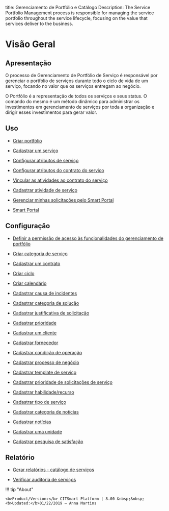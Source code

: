 title: Gerenciamento de Portfólio e Catálogo
Description: The Service Portfolio Management process is responsible for managing the service portfolio throughout the service lifecycle, focusing on the value that services deliver to the business.
# Visão Geral

Apresentação
----------------

O processo de Gerenciamento de Portfólio de Serviço é responsável por gerenciar o portfólio de serviços durante todo o ciclo de vida de um serviço, focando no valor que os serviços entregam ao negócio.

O Portfólio é a representação de todos os serviços e seus status. O comando do mesmo é um método dinâmico para administrar os investimentos em gerenciamento de serviços por toda a organização e dirigir esses investimentos para gerar valor.

Uso
-------

- [Criar portfólio](/pt-br/citsmart-platform-8/processes/portfolio-and-catalog/use/create-the-portfolio.html)

- [Cadastrar um serviço](/pt-br/citsmart-platform-8/processes/portfolio-and-catalog/use/register-a-service.html)

- [Configurar atributos de serviço](/pt-br/citsmart-platform-8/processes/portfolio-and-catalog/use/configure-services-attributes.html)

- [Configurar atributos do contrato do serviço](/pt-br/citsmart-platform-8/processes/portfolio-and-catalog/use/service-contract-attributes.html)

- [Vincular as atividades ao contrato do serviço](/pt-br/citsmart-platform-8/processes/portfolio-and-catalog/use/link-activity-to-service-contract.html)

- [Cadastrar atividade de serviço](/pt-br/citsmart-platform-8/processes/portfolio-and-catalog/use/register-service-activity.html)

- [Gerenciar minhas solicitações pelo Smart Portal](/pt-br/citsmart-platform-8/processes/portfolio-and-catalog/use/request-through-Smart-Portal.html)

- [Smart Portal](/pt-br/citsmart-platform-8/processes/portfolio-and-catalog/use/smart-portal.html)

Configuração
-----------------

- [Definir a permissão de acesso às funcionalidades do gerenciamento de portfólio](/pt-br/citsmart-platform-8/processes/portfolio-and-catalog/configuration/access-portfolio-management.html)

- [Criar categoria de serviço](/pt-br/citsmart-platform-8/processes/portfolio-and-catalog/configuration/create-service-category.html)

- [Cadastrar um contrato](/pt-br/citsmart-platform-8/processes/portfolio-and-catalog/configuration/register-contract.html)

- [Criar ciclo](/pt-br/citsmart-platform-8/platform-administration/time/create-cycle.html)

- [Criar calendário](/pt-br/citsmart-platform-8/platform-administration/time/create-calendar.html)

- [Cadastrar causa de incidentes](/pt-br/citsmart-platform-8/processes/portfolio-and-catalog/configuration/register-cause-incidents.html)

- [Cadastrar categoria de solução](/pt-br/citsmart-platform-8/processes/portfolio-and-catalog/configuration/register-solution-category.html)

- [Cadastrar justificativa de solicitação](/pt-br/citsmart-platform-8/processes/portfolio-and-catalog/configuration/register-request-justification.html)

- [Cadastrar prioridade](/pt-br/citsmart-platform-8/processes/portfolio-and-catalog/configuration/register-priority.html)

- [Cadastrar um cliente](/pt-br/citsmart-platform-8/processes/portfolio-and-catalog/configuration/register-client.html)

- [Cadastrar fornecedor](/pt-br/citsmart-platform-8/processes/portfolio-and-catalog/configuration/register-provider.html)

- [Cadastrar condição de operação](/pt-br/citsmart-platform-8/processes/portfolio-and-catalog/configuration/register-operating-condition.html)

- [Cadastrar processo de negócio](/pt-br/citsmart-platform-8/processes/portfolio-and-catalog/configuration/register-business-process.html)

- [Cadastrar template de serviço](/pt-br/citsmart-platform-8/processes/portfolio-and-catalog/configuration/register-service-template.html)

- [Cadastrar prioridade de solicitações de serviço](/pt-br/citsmart-platform-8/processes/portfolio-and-catalog/configuration/register-service-request-priority.html)

- [Cadastrar habilidade/recurso](/pt-br/citsmart-platform-8/processes/portfolio-and-catalog/configuration/register-skill-resource.html)

- [Cadastrar tipo de serviço](/pt-br/citsmart-platform-8/processes/portfolio-and-catalog/configuration/register-type-of-service.html)

- [Cadastrar categoria de notícias](/pt-br/citsmart-platform-8/processes/portfolio-and-catalog/configuration/register-news-category.html)

- [Cadastrar notícias](/pt-br/citsmart-platform-8/processes/portfolio-and-catalog/configuration/register-news.html)

- [Cadastrar uma unidade](/pt-br/citsmart-platform-8/platform-administration/region-and-language/register-unit.html)

- [Cadastrar pesquisa de satisfação](/pt-br/citsmart-platform-8/processes/portfolio-and-catalog/configuration/register-satisfaction-survey.html)

Relatório
----------

- [Gerar relatórios - catálogo de serviços](/pt-br/citsmart-platform-8/processes/portfolio-and-catalog/use/reports-service-catalog.html)

- [Verificar auditoria de serviços](/pt-br/citsmart-platform-8/processes/portfolio-and-catalog/use/service-audit.html)

!!! tip "About"

    <b>Product/Version:</b> CITSmart Platform | 8.00 &nbsp;&nbsp;
    <b>Updated:</b>01/22/2019 – Anna Martins
